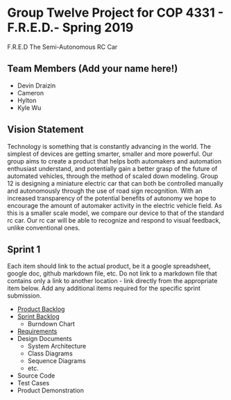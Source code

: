 # Group Twelve Project for COP 4331 - F.R.E.D.- Spring 2019
F.R.E.D The Semi-Autonomous RC Car

## Team Members (Add your name here!)
- Devin Draizin
- Cameron
- Hylton 
- Kyle Wu

## Vision Statement

Technology is something that is constantly advancing in the world. The simplest of devices are getting smarter, smaller and more powerful. Our group aims to create a product that helps both automakers and automation enthusiast understand, and potentially gain a better grasp of the future of automated vehicles, through the method of scaled down modeling. Group 12 is designing a miniature electric car that can both be controlled manually and autonomously through the use of road sign recognition. With an increased transparency of the potential benefits of autonomy we hope to encourage the amount of automaker activity in the electric vehicle field. As this is a smaller scale model, we compare our device to that of the standard rc car. Our rc car will be able to recognize and respond to visual feedback, unlike conventional ones.

## Sprint 1
Each item should link to the actual product, be it a google spreadsheet, google doc, github markdown file, etc. Do not link to a markdown file that contains only a link to another location - link directly from the appropriate item below. Add any additional items required for the specific sprint submission.

* [Product Backlog](https://github.com/COP4331Group12/F.R.E.D./blob/master/ProductBacklog.md)
* [Sprint Backlog]( )
  * Burndown Chart
* [Requirements](https://github.com/COP4331Group12/F.R.E.D./blob/master/Requirements.md)
* Design Documents
  - System Architecture
  - Class Diagrams
  - Sequence Diagrams
  - etc.
* Source Code
* Test Cases
* Product Demonstration
